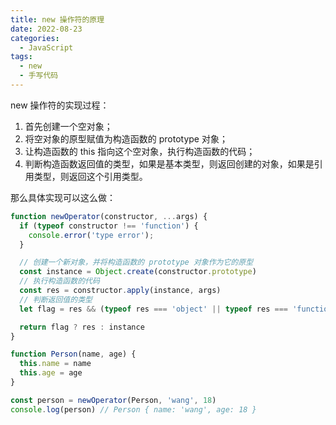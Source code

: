 ```yaml
---
title: new 操作符的原理
date: 2022-08-23
categories:
  - JavaScript
tags:
  - new
  - 手写代码
---
```


new 操作符的实现过程：

1. 首先创建一个空对象；
2. 将空对象的原型赋值为构造函数的 prototype 对象；
3. 让构造函数的 this 指向这个空对象，执行构造函数的代码；
4. 判断构造函数返回值的类型，如果是基本类型，则返回创建的对象，如果是引用类型，则返回这个引用类型。

那么具体实现可以这么做：

```js
function newOperator(constructor, ...args) {
  if (typeof constructor !== 'function') {
    console.error('type error');
  }

  // 创建一个新对象，并将构造函数的 prototype 对象作为它的原型
  const instance = Object.create(constructor.prototype)
  // 执行构造函数的代码
  const res = constructor.apply(instance, args)
  // 判断返回值的类型
  let flag = res && (typeof res === 'object' || typeof res === 'function')

  return flag ? res : instance
}

function Person(name, age) {
  this.name = name
  this.age = age
}

const person = newOperator(Person, 'wang', 18)
console.log(person) // Person { name: 'wang', age: 18 }
```
